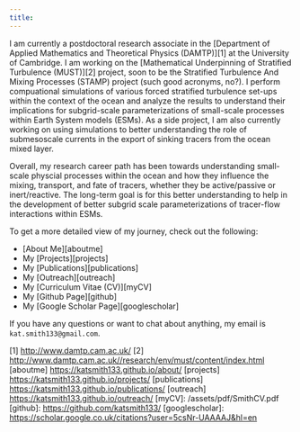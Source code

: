 ```yaml
---
title:
---
```


I am currently a postdoctoral research associate in the [Department of Applied Mathematics and Theoretical Physics (DAMTP)][1] at the University of Cambridge. I am working on the [Mathematical Underpinning of Stratified Turbulence (MUST)][2] project, soon to be the Stratified Turbulence And Mixing Processes (STAMP) project (such good acronyms, no?). I perform compuational simulations of various forced stratified turbulence set-ups within the context of the ocean and analyze the results to understand their implications for subgrid-scale parameterizations of small-scale processes within Earth System models (ESMs). As a side project, I am also currently working on using simulations to better understanding the role of submesoscale currents in the export of sinking tracers from the ocean mixed layer. 

Overall, my research career path has been towards understanding small-scale physcial processes within the ocean and how they influence the mixing, transport, and fate of tracers, whether they be active/passive or inert/reactive. The long-term goal is for this better understanding to help in the development of better subgrid scale parameterizations of tracer-flow interactions within ESMs.

To get a more detailed view of my journey, check out the following:

* [About Me][aboutme]
* My [Projects][projects]
* My [Publications][publications]
* My [Outreach][outreach]
* My [Curriculum Vitae (CV)][myCV]
* My [Github Page][github]
* My [Google Scholar Page][googlescholar]

If you have any questions or want to chat about anything, my email is `kat.smith133@gmail.com`.

[1] http://www.damtp.cam.ac.uk/
[2] http://www.damtp.cam.ac.uk//research/env/must/content/index.html
[aboutme] https://katsmith133.github.io/about/
[projects] https://katsmith133.github.io/projects/
[publications] https://katsmith133.github.io/publications/
[outreach] https://katsmith133.github.io/outreach/
[myCV]: /assets/pdf/SmithCV.pdf
[github]: https://github.com/katsmith133/
[googlescholar]: https://scholar.google.co.uk/citations?user=5csNr-UAAAAJ&hl=en
